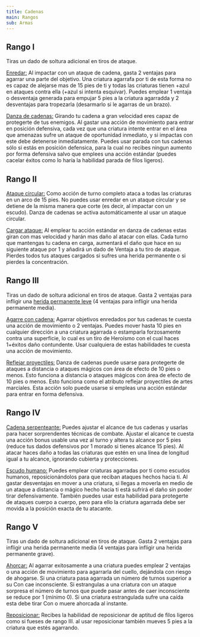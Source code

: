 ```yaml
---
title: Cadenas
main: Rangos
sub: Armas
---
```


## Rango I

Tiras un dado de soltura adicional en tiros de ataque.

<u>Enredar:</u> Al impactar con un ataque de cadena, gasta 2 ventajas para agarrar una parte del objetivo. Una criatura agarrafa por ti de esta forma no es capaz de alejarse mas de 15 pies de ti y todas las criaturas tienen +azul en ataques contra ella (+azul si intenta esquivar). Puedes emplear 1 ventaja o desventaja generada para empujar 5 pies a la criatura agarradda y 2 desventajas para tropezarla (desarmarlo si le agarras de un brazo).

<u>Danza de cadenas:</u> Girando tu cadena a gran velocidad eres capaz de protegerte de tus enemigos. Al gastar una acción de movimiento para entrar en posición defensiva, cada vez que una criatura intente entrar en el área que amenazas sufre un ataque de oportunidad inmediato, y si impactas con este debe detenerse inmediatamente. Puedes usar parada con tus cadenas sólo si estás en posición defensica, para la cual no recibes ningun aumento por forma defensiva salvo que emplees una acción estándar (puedes cacelar éxitos como lo haría la habilidad parada de filos ligeros).

## Rango II

<u>Ataque circular:</u> Como acción de turno completo ataca a todas las criaturas en un arco de 15 pies. No puedes usar enredar en un ataque circular y se detiene de la misma manera que corte (es decir, al impactar con un escudo). Danza de cadenas se activa automáticamente al usar un ataque circular.

<u>Cargar ataque:</u> Al emplear tu acción estándar en danza de cadenas estas giran con mas velocidad y harán mas daño al atacar con ellas. Cada turno que mantengas tu cadena en carga, aumentará el daño que hace en su siguiente ataque por 1 y añadirá un dado de Ventaja a tu tiro de ataque. Pierdes todos tus ataques cargados si sufres una herida permanente o si pierdes la concentración. 

## Rango III 

Tiras un dado de soltura adicional en tiros de ataque. Gasta 2 ventajas para infligir una [herida permanente leve](http://raldamain.com/rules/Heridas%20permanentes.html) (4 ventajas para infligir una herida permanente media).

<u>Agarre con cadena:</u> Agarrar objetivos enredados por tus cadenas te cuesta una acción de movimiento o 2 ventajas. Puedes mover hasta 10 pies en cualquier dirección a una criatura agarrada o estamparla forzosamente contra una superficie, lo cual es un tiro de Heroísmo con el cual haces 1+éxitos daño contundente. Usar cualquiera de estas habilidades te cuesta una acción de movimiento.

<u>Reflejar proyectiles:</u> Danza de cadenas puede usarse para protegerte de ataques a distancia o ataques mágicos con área de efecto de 10 pies o menos. Esto funciona a distancia o ataques mágicos con área de efecto de 10 pies o menos. Esto funciona como el atributo reflejar proyectiles de artes marciales. Esta acción solo puede usarse si empleas una acción estándar para entrar en forma defensiva.

## Rango IV 

<u>Cadena serpenteante:</u> Puedes ajustar el alcance de tus cadenas y usarlas para hacer sorprendentes técnicas de combate. Ajustar el alcance te cuesta una acción bonus usable una vez al turno y altera tu alcance por 5 pies (reduce tus dados defensivos por 1 morado si tienes alcance 15 pies). Al atacar haces daño a todas las criaturas que estén en una línea de longitud igual a tu alcance, ignorando cubierta y protecciones.

<u>Escudo humano:</u> Puedes emplear criaturas agarradas por ti como escudos humanos, reposicionándolos para que reciban ataques hechos hacia ti. Al gastar desventajas en mover a una criatura, si llegas a moverla en medio de un ataque a distancia o mágico hecho hacia ti está sufrirá el daño sin poder tirar defensivamente. También puedes usar esta habilidad para protegerte de ataques cuerpo a cuerpo, pero para ello la criatura agarrada debe ser movida a la posición exacta de tu atacante.

## Rango V

Tiras un dado de soltura adicional en tiros de ataque. Gasta 2 ventajas para infligir una herida permanente media (4 ventajas para infligir una herida permanente grave).

<u>Ahorcar:</u> Al agarrar exitosamente a una criatura puedes emplear 2 ventajas o una acción de movimiento para agarrarla del cuello, dejándola con riesgo de ahogarse. Si una criatura pasa agarrada un número de turnos superior a su Con cae inconsciente. Si estrangulas a una criatura con un ataque sorpresa el número de turnos que puede pasar antes de caer inconsciente se reduce por 1 (mínimo 0). Si una criatura estrangulada sufre una caída esta debe tirar Con o muere ahorcada al instante.

<u>Reposicionar:</u> Recibes la habilidad de reposicionar de aptitud de filos ligeros como si fueses de rango III. al usar reposicionar también mueves 5 pies a la criatura que estés agarrando.